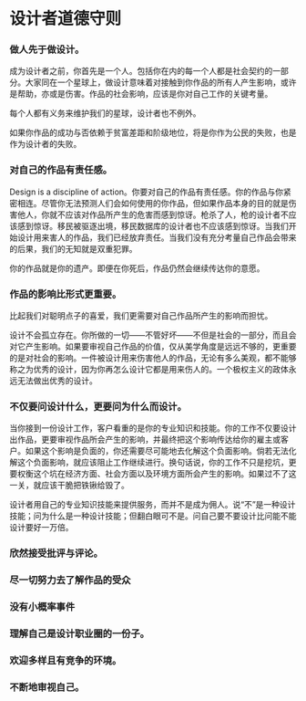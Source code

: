 # 设计者道德守则

### 做人先于做设计。

成为设计者之前，你首先是一个人。包括你在内的每一个人都是社会契约的一部分。大家同在一个星球上，做设计意味着对接触到你作品的所有人产生影响，或许是帮助，亦或是伤害。作品的社会影响，应该是你对自己工作的关键考量。

每个人都有义务来维护我们的星球，设计者也不例外。

如果你作品的成功与否依赖于贫富差距和阶级地位，将是你作为公民的失败，也是作为设计者的失败。

### 对自己的作品有责任感。

Design is a discipline of action。你要对自己的作品有责任感。你的作品与你紧密相连。尽管你无法预测人们会如何使用的你作品，但如果作品本身的目的就是伤害他人，你就不应该对作品所产生的危害而感到惊讶。枪杀了人，枪的设计者不应该感到惊讶。移民被驱逐出境，移民数据库的设计者也不应该感到惊讶。当我们开始设计用来害人的作品，我们已经放弃责任。当我们没有充分考量自己作品会带来的后果，我们的无知就是双重犯罪。

你的作品就是你的遗产。即便在你死后，作品仍然会继续传达你的意愿。

### 作品的影响比形式更重要。

比起我们对聪明点子的喜爱，我们更需要对自己作品所产生的影响而担忧。

设计不会孤立存在。你所做的一切——不管好坏——不但是社会的一部分，而且会对它产生影响。如果要审视自己作品的价值，仅从美学角度是远远不够的，更重要的是对社会的影响。一件被设计用来伤害他人的作品，无论有多么美观，都不能够称之为优秀的设计，因为你再怎么设计它都是用来伤人的。一个极权主义的政体永远无法做出优秀的设计。

### 不仅要问设计什么，更要问为什么而设计。

当你接到一份设计工作，客户看重的是你的专业知识和技能。你的工作不仅要设计出作品，更要审视作品所会产生的影响，并最终把这个影响传达给你的雇主或客户。如果这个影响是负面的，你还需要尽可能地去化解这个负面影响。倘若无法化解这个负面影响，就应该阻止工作继续进行。换句话说，你的工作不只是挖坑，更要权衡这个坑在经济方面、社会方面以及环境方面所会产生的影响。如果过不了这一关，就应该干脆把铁锹给毁了。

设计者用自己的专业知识技能来提供服务，而并不是成为佣人。说“不”是一种设计技能；问为什么是一种设计技能；但翻白眼可不是。问自己要不要设计比问能不能设计要好一万倍。

### 欣然接受批评与评论。

### 尽一切努力去了解作品的受众

### 没有小概率事件

### 理解自己是设计职业圈的一份子。

### 欢迎多样且有竞争的环境。

### 不断地审视自己。
